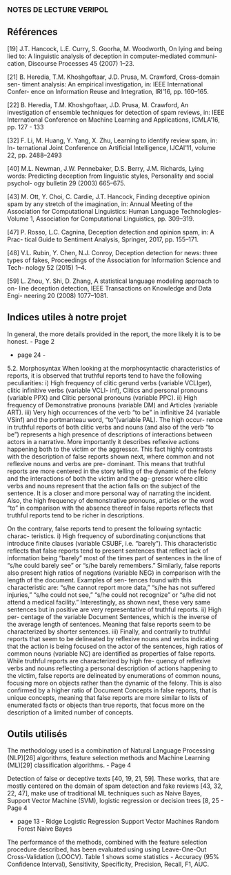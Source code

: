 ### NOTES DE LECTURE VERIPOL

## Références
[19] J.T. Hancock, L.E. Curry, S. Goorha, M. Woodworth, On lying and being
lied to: A linguistic analysis of deception in computer-mediated communi-
cation, Discourse Processes 45 (2007) 1–23.

[21] B. Heredia, T.M. Khoshgoftaar, J.D. Prusa, M. Crawford, Cross-domain sen-
timent analysis: An empirical investigation, in: IEEE International Confer-
ence on Information Reuse and Integration, IRI’16, pp. 160–165.

[22] B. Heredia, T.M. Khoshgoftaar, J.D. Prusa, M. Crawford, An investigation of
ensemble techniques for detection of spam reviews, in: IEEE International
Conference on Machine Learning and Applications, ICMLA’16, pp. 127 - 133

[32] F. Li, M. Huang, Y. Yang, X. Zhu, Learning to identify review spam, in: In-
ternational Joint Conference on Artificial Intelligence, IJCAI’11, volume 22,
pp. 2488–2493

[40] M.L. Newman, J.W. Pennebaker, D.S. Berry, J.M. Richards, Lying words:
Predicting deception from linguistic styles, Personality and social psychol-
ogy bulletin 29 (2003) 665–675.

[43] M. Ott, Y. Choi, C. Cardie, J.T. Hancock, Finding deceptive opinion spam
by any stretch of the imagination, in: Annual Meeting of the Association
for Computational Linguistics: Human Language Technologies-Volume 1,
Association for Computational Linguistics, pp. 309–319.

[47] P. Rosso, L.C. Cagnina, Deception detection and opinion spam, in: A Prac-
tical Guide to Sentiment Analysis, Springer, 2017, pp. 155–171.

[48] V.L. Rubin, Y. Chen, N.J. Conroy, Deception detection for news: three types
of fakes, Proceedings of the Association for Information Science and Tech-
nology 52 (2015) 1–4.

[59] L. Zhou, Y. Shi, D. Zhang, A statistical language modeling approach to on-
line deception detection, IEEE Transactions on Knowledge and Data Engi-
neering 20 (2008) 1077–1081.

## Indices utiles à notre projet

In general, the more details provided in the report, the more likely it is to be honest. - Page 2

- page 24 -

5.2. Morphosyntax
When looking at the morphosyntactic characteristics of reports, it is observed
that truthful reports tend to have the following peculiarities: i) High frequency
of clitic gerund verbs (variable VCLIger), clitic infinitive verbs (variable VCLI-
inf), Clitics and personal pronouns (variable PPX) and Clitic personal pronouns
(variable PPC). ii) High frequency of Demonstrative pronouns (variable DM) and
Articles (variable ART). iii) Very high occurrences of the verb “to be” in infinitive
24
(variable VSinf) and the portmanteau word, “to”(variable PAL). The high occur-
rence in truthful reports of both clitic verbs and nouns (and also of the verb “to
be”) represents a high presence of descriptions of interactions between actors in
a narrative. More importantly it describes reflexive actions happening both to the
victim or the aggressor. This fact highly contrasts with the description of false
reports shown next, where common and not reflexive nouns and verbs are pre-
dominant. This means that truthful reports are more centered in the story telling
of the dynamic of the felony and the interactions of both the victim and the ag-
gressor where clitic verbs and nouns represent that the action falls on the subject
of the sentence. It is a closer and more personal way of narrating the incident.
Also, the high frequency of demonstrative pronouns, articles or the word “to” in
comparison with the absence thereof in false reports reflects that truthful reports
tend to be richer in descriptions.

On the contrary, false reports tend to present the following syntactic charac-
teristics. i) High frequency of subordinating conjunctions that introduce finite
clauses (variable CSUBF, i.e. “barely”). This characteristic reflects that false
reports tend to present sentences that reflect lack of information being “barely”
most of the times part of sentences in the line of “s/he could barely see” or “s/he
barely remembers.” Similarly, false reports also present high ratios of negations
(variable NEG) in comparison with the length of the document. Examples of sen-
tences found with this characteristic are: “s/he cannot report more data,” “s/he has
not suffered injuries,” “s/he could not see,” “s/he could not recognize” or “s/he
did not attend a medical facility.” Interestingly, as shown next, these very same
sentences but in positive are very representative of truthful reports. ii) High per-
centage of the variable Document Sentences, which is the inverse of the average
length of sentences. Meaning that false reports seem to be characterized by shorter
sentences. iii) Finally, and contrarily to truthful reports that seem to be delineated
by reflexive nouns and verbs indicating that the action is being focused on the
actor of the sentences, high ratios of common nouns (variable NC) are identified
as properties of false reports. While truthful reports are characterized by high fre-
quency of reflexive verbs and nouns reflecting a personal description of actions
happening to the victim, false reports are delineated by enumerations of common
nouns, focusing more on objects rather than the dynamic of the felony. This is also
confirmed by a higher ratio of Document Concepts in false reports, that is unique
concepts, meaning that false reports are more similar to lists of enumerated facts
or objects than true reports, that focus more on the description of a limited number
of concepts.


## Outils utilisés

The methodology used is a combination of Natural Language Processing (NLP)[26] algorithms, feature selection methods and Machine Learning (ML)[29] classification algorithms. - Page 4

Detection of false or deceptive texts [40, 19, 21, 59]. These works, that are mostly centered on the domain of spam detection and fake reviews
[43, 32, 22, 47], make use of traditional ML techniques such as Naive Bayes, Support Vector Machine (SVM), logistic regression or decision trees [8, 25 - Page 4

- page 13 -
Ridge Logistic Regression
Support Vector Machines
Random Forest
Naive Bayes

The performance of the methods, combined with the feature selection procedure described, has been evaluated using using Leave-One-Out Cross-Validation (LOOCV). Table 1 shows some statistics - Accuracy (95% Confidence Interval),
Sensitivity, Specificity, Precision, Recall, F1, AUC.
